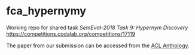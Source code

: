 # fca_hypernymy

Working repo for shared task _SemEval-2018 Task 9: Hypernym Discovery_ https://competitions.codalab.org/competitions/17119

The paper from our submission can be accessed from the [ACL Anthology](https://www.aclweb.org/anthology/S18-1152/).
